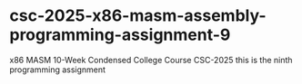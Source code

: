 # csc-2025-x86-masm-assembly-programming-assignment-9
x86 MASM 10-Week Condensed College Course CSC-2025 this is the ninth programming assignment
